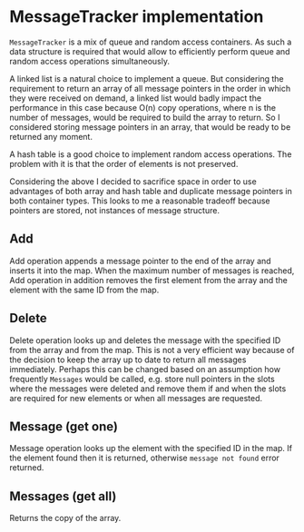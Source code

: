 # MessageTracker implementation

`MessageTracker` is a mix of queue and random access containers. As such a data structure is required that would allow
to efficiently perform queue and random access operations simultaneously.

A linked list is a natural choice to implement a queue. But considering the requirement to return an array of all
message pointers in the order in which they were received on demand, a linked list would badly impact the performance
in this case because O(n) copy operations, where n is the number of messages, would be required to build the array
to return. So I considered storing message pointers in an array, that would be ready to be returned any moment.

A hash table is a good choice to implement random access operations. The problem with it is that the order of elements
is not preserved.

Considering the above I decided to sacrifice space in order to use advantages of both array and hash table and duplicate
message pointers in both container types. This looks to me a reasonable tradeoff because pointers are stored, not
instances of message structure.

## Add

Add operation appends a message pointer to the end of the array and inserts it into the map. When the maximum number of
messages is reached, Add operation in addition removes the first element from the array and the element with the
same ID from the map.

## Delete

Delete operation looks up and deletes the message with the specified ID from the array and from the map. This is not
a very efficient way because of the decision to keep the array up to date to return all messages immediately. Perhaps
this can be changed based on an assumption how frequently `Messages` would be called, e.g. store null pointers in
the slots where the messages were deleted and remove them if and when the slots are required for new elements or when
all messages are requested.

## Message (get one)

Message operation looks up the element with the specified ID in the map. If the element found then it is returned,
otherwise `message not found` error returned.

## Messages (get all)

Returns the copy of the array.




